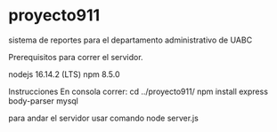 # proyecto911
sistema de reportes para el departamento administrativo de UABC

Prerequisitos para correr el servidor.


nodejs 16.14.2 (LTS)
npm 8.5.0

Instrucciones
En consola correr:
cd ../proyecto911/
npm install express body-parser mysql

para andar el servidor usar comando
node server.js
